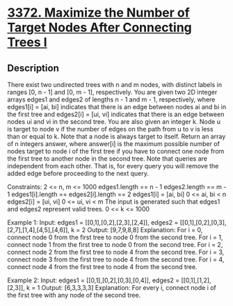 
<!-- problem:start -->

# [3372. Maximize the Number of Target Nodes After Connecting Trees I](https://leetcode.com/problems/maximize-the-number-of-target-nodes-after-connecting-trees-i)

## Description

<!-- description:start -->

There exist two undirected trees with n and m nodes, with distinct labels in ranges [0, n - 1] and [0, m - 1], respectively.
You are given two 2D integer arrays edges1 and edges2 of lengths n - 1 and m - 1, respectively, where edges1[i] = [ai, bi] indicates that there is an edge between nodes ai and bi in the first tree and edges2[i] = [ui, vi] indicates that there is an edge between nodes ui and vi in the second tree. You are also given an integer k.
Node u is target to node v if the number of edges on the path from u to v is less than or equal to k. Note that a node is always target to itself.
Return an array of n integers answer, where answer[i] is the maximum possible number of nodes target to node i of the first tree if you have to connect one node from the first tree to another node in the second tree.
Note that queries are independent from each other. That is, for every query you will remove the added edge before proceeding to the next query.

Constraints:
2 <= n, m <= 1000
edges1.length == n - 1
edges2.length == m - 1
edges1[i].length == edges2[i].length == 2
edges1[i] = [ai, bi]
0 <= ai, bi < n
edges2[i] = [ui, vi]
0 <= ui, vi < m
The input is generated such that edges1 and edges2 represent valid trees.
0 <= k <= 1000

Example 1:
Input: edges1 = [[0,1],[0,2],[2,3],[2,4]], edges2 = [[0,1],[0,2],[0,3],[2,7],[1,4],[4,5],[4,6]], k = 2
Output: [9,7,9,8,8]
Explanation:
    For i = 0, connect node 0 from the first tree to node 0 from the second tree.
    For i = 1, connect node 1 from the first tree to node 0 from the second tree.
    For i = 2, connect node 2 from the first tree to node 4 from the second tree.
    For i = 3, connect node 3 from the first tree to node 4 from the second tree.
    For i = 4, connect node 4 from the first tree to node 4 from the second tree.

Example 2:
Input: edges1 = [[0,1],[0,2],[0,3],[0,4]], edges2 = [[0,1],[1,2],[2,3]], k = 1
Output: [6,3,3,3,3]
Explanation:
For every i, connect node i of the first tree with any node of the second tree.

<!-- description:end -->
<!-- problem:end -->
